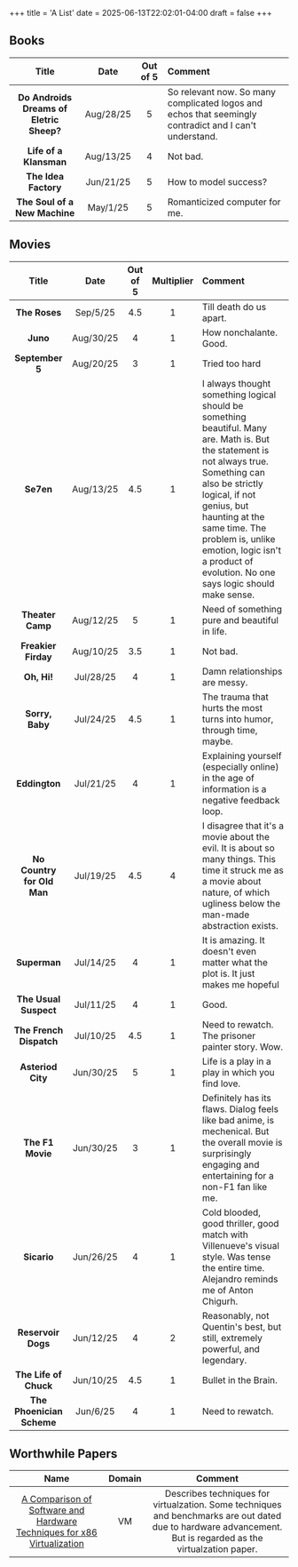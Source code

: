 +++
title = 'A List'
date = 2025-06-13T22:02:01-04:00
draft = false
+++

## Books

| Title | Date | Out of 5 | Comment |
|:--:|:--:|:--:|:--|
| __Do Androids Dreams of Eletric Sheep?__ | Aug/28/25 | 5 | So relevant now. So many complicated logos and echos that seemingly contradict and I can't understand. | 
| __Life of a Klansman__ | Aug/13/25 | 4 | Not bad. | 
| __The Idea Factory__ | Jun/21/25 | 5 | How to model success? | 
| __The Soul of a New Machine__ | May/1/25 | 5 | Romanticized computer for me. | 

## Movies

| Title | Date | Out of 5 | Multiplier | Comment |
|:--:|:--:|:--:|:--:|:--|
| __The Roses__ | Sep/5/25 | 4.5 | 1 | Till death do us apart. |
| __Juno__ | Aug/30/25 | 4 | 1 | How nonchalante. Good. |
| __September 5__ |  Aug/20/25 | 3 | 1 | Tried too hard |
| __Se7en__| Aug/13/25 | 4.5 | 1 | I always thought something logical should be something beautiful. Many are. Math is. But the statement is not always true. Something can also be strictly logical, if not genius, but haunting at the same time. The problem is, unlike emotion, logic isn't a product of evolution. No one says logic should make sense. |
| __Theater Camp__| Aug/12/25 | 5 | 1 | Need of something pure and beautiful in life. |
| __Freakier Firday__| Aug/10/25 | 3.5 | 1 | Not bad. |
| __Oh, Hi!__| Jul/28/25 | 4 | 1 | Damn relationships are messy. |
| __Sorry, Baby__| Jul/24/25 | 4.5 | 1 | The trauma that hurts the most turns into humor, through time, maybe. |
| __Eddington__| Jul/21/25 | 4 | 1 | Explaining yourself (especially online) in the age of information is a negative feedback loop. |
| __No Country for Old Man__| Jul/19/25 | 4.5 | 4 | I disagree that it's a movie about the evil. It is about so many things. This time it struck me as a movie about nature, of which ugliness below the man-made abstraction exists. |
| __Superman__| Jul/14/25 | 4 | 1 | It is amazing. It doesn't even matter what the plot is. It just makes me hopeful |
| __The Usual Suspect__| Jul/11/25 | 4 | 1 | Good. |
| __The French Dispatch__| Jul/10/25 | 4.5 | 1 | Need to rewatch. The prisoner painter story. Wow. |
| __Asteriod City__| Jun/30/25 | 5 | 1 | Life is a play in a play in which you find love. |
| __The F1 Movie__ | Jun/30/25 | 3 | 1 | Definitely has its flaws. Dialog feels like bad anime, is mechenical. But the overall movie is surprisingly engaging and entertaining for a non-F1 fan like me. |
| __Sicario__ | Jun/26/25 | 4 | 1 | Cold blooded, good thriller, good match with Villenueve's visual style. Was tense the entire time. Alejandro reminds me of Anton Chigurh. |
| __Reservoir Dogs__ | Jun/12/25 | 4 | 2 | Reasonably, not Quentin's best, but still, extremely powerful, and legendary. |
| __The Life of Chuck__ | Jun/10/25 | 4.5 | 1 | Bullet in the Brain. |
| __The Phoenician Scheme__ | Jun/6/25 | 4 | 1 | Need to rewatch. |

## Worthwhile Papers

| Name | Domain | Comment |
|:--:|:--:|:--:|
| [A Comparison of Software and Hardware Techniques for x86 Virtualization](/adams06vmware.pdf) | VM | Describes techniques for virtualzation. Some techniques and benchmarks are out dated due to hardware advancement. But is regarded as the virtualzation paper. |
